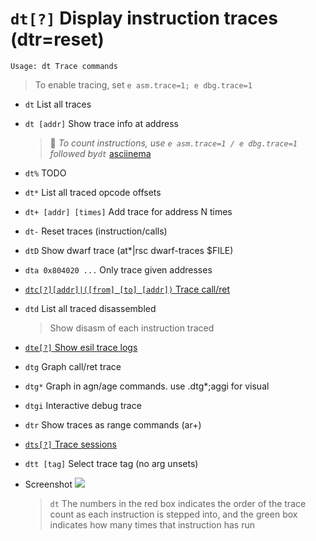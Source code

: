 <!-- TITLE: dt -->

#  `dt[?]` Display instruction traces (dtr=reset)


```text
Usage: dt Trace commands
```

> To enable tracing, set `e asm.trace=1; e dbg.trace=1` 

- `dt` List all traces
- `dt [addr]` Show trace info at address
  > 🚀 _To count instructions, use `e asm.trace=1 / e dbg.trace=1` followed by`dt`_ [asciinema](https://asciinema.org/a/AAxcyuprERjhJwutaOR0fdGun)
- `dt%` TODO
- `dt*` List all traced opcode offsets
- `dt+ [addr] [times]` Add trace for address N times
- `dt-` Reset traces (instruction/calls)
- `dtD` Show dwarf trace (at*|rsc dwarf-traces $FILE)
- `dta 0x804020 ...` Only trace given addresses

- [ `dtc[?][addr]|([from] [to] [addr])` Trace call/ret](/options/d/dt/dtc)

- `dtd` List all traced disassembled
	> Show disasm of each instruction traced 

- [ `dte[?]` Show esil trace logs](/options/d/dt/dte)

- `dtg` Graph call/ret trace
- `dtg*` Graph in agn/age commands. use .dtg*;aggi for visual
- `dtgi` Interactive debug trace
- `dtr` Show traces as range commands (ar+)

- [ `dts[?]` Trace sessions](/options/d/dt/dts)

- `dtt [tag]` Select trace tag (no arg unsets)

- Screenshot
	![](/uploads/small-d/tracing-visual-mode.png)
	> `dt` The numbers in the red box indicates the order of the trace count as each instruction is stepped into, and the green box indicates how many times that instruction has run

<p hidden>dt dt% dt* dt+ dt- dtD dta dtc dtd dte dtg dtg* dtgi dtr dts dtt</p>
